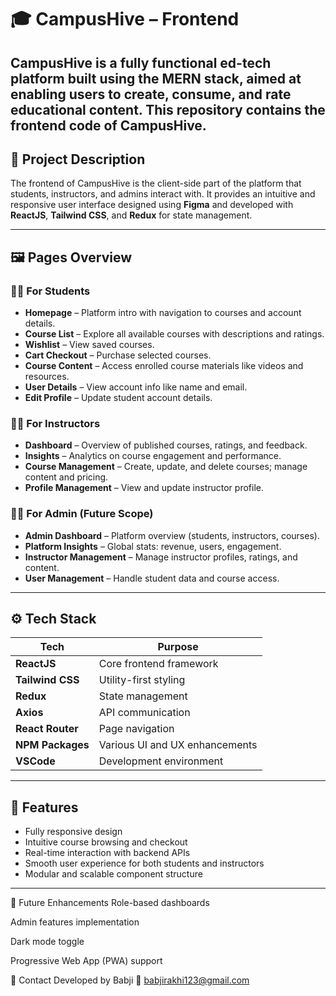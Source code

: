 # 🎓 CampusHive – Frontend

CampusHive is a fully functional ed-tech platform built using the MERN stack, aimed at enabling users to create, consume, and rate educational content. This repository contains the **frontend** code of CampusHive.
---

## 📌 Project Description

The frontend of CampusHive is the client-side part of the platform that students, instructors, and admins interact with. It provides an intuitive and responsive user interface designed using **Figma** and developed with **ReactJS**, **Tailwind CSS**, and **Redux** for state management.


---

## 🖼️ Pages Overview

### 👨‍🎓 For Students
- **Homepage** – Platform intro with navigation to courses and account details.
- **Course List** – Explore all available courses with descriptions and ratings.
- **Wishlist** – View saved courses.
- **Cart Checkout** – Purchase selected courses.
- **Course Content** – Access enrolled course materials like videos and resources.
- **User Details** – View account info like name and email.
- **Edit Profile** – Update student account details.

### 👩‍🏫 For Instructors
- **Dashboard** – Overview of published courses, ratings, and feedback.
- **Insights** – Analytics on course engagement and performance.
- **Course Management** – Create, update, and delete courses; manage content and pricing.
- **Profile Management** – View and update instructor profile.

### 👩‍💼 For Admin (Future Scope)
- **Admin Dashboard** – Platform overview (students, instructors, courses).
- **Platform Insights** – Global stats: revenue, users, engagement.
- **Instructor Management** – Manage instructor profiles, ratings, and content.
- **User Management** – Handle student data and course access.

---

## ⚙️ Tech Stack

| Tech | Purpose |
|------|---------|
| **ReactJS** | Core frontend framework |
| **Tailwind CSS** | Utility-first styling |
| **Redux** | State management |
| **Axios** | API communication |
| **React Router** | Page navigation |
| **NPM Packages** | Various UI and UX enhancements |
| **VSCode** | Development environment |

---

## 🚀 Features

- Fully responsive design
- Intuitive course browsing and checkout
- Real-time interaction with backend APIs
- Smooth user experience for both students and instructors
- Modular and scalable component structure

---

🔮 Future Enhancements
Role-based dashboards

Admin features implementation

Dark mode toggle

Progressive Web App (PWA) support

📧 Contact
Developed by Babji
📩 babjirakhi123@gmail.com